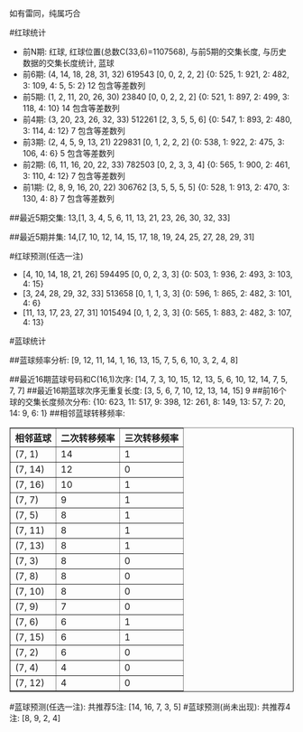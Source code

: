 <!-- 
.. title: 双色球2016152期(2016-12-27)数据分析报告
.. slug: slott-2016152-2016-12-27-report
.. date: 2016-12-28 08:00:00 UTC+08:00
.. tags: Lottery
.. link: 
.. description: 
.. type: text
-->

如有雷同，纯属巧合

<!-- TEASER_END-->

#红球统计

- 前N期: 红球, 红球位置(总数C(33,6)=1107568), 与前5期的交集长度, 与历史数据的交集长度统计, 蓝球
- 前6期: (4, 14, 18, 28, 31, 32) 619543 [0, 0, 2, 2, 2] {0: 525, 1: 921, 2: 482, 3: 109, 4: 5, 5: 2} 12 包含等差数列
- 前5期: (1, 2, 11, 20, 26, 30) 23840 [0, 0, 2, 2, 2] {0: 521, 1: 897, 2: 499, 3: 118, 4: 10} 14 包含等差数列
- 前4期: (3, 20, 23, 26, 32, 33) 512261 [2, 3, 5, 5, 6] {0: 547, 1: 893, 2: 480, 3: 114, 4: 12} 7 包含等差数列
- 前3期: (2, 4, 5, 9, 13, 21) 229831 [0, 1, 2, 2, 2] {0: 538, 1: 922, 2: 475, 3: 106, 4: 6} 5 包含等差数列
- 前2期: (6, 11, 16, 20, 22, 33) 782503 [0, 2, 3, 3, 4] {0: 565, 1: 900, 2: 461, 3: 110, 4: 12} 7 包含等差数列
- 前1期: (2, 8, 9, 16, 20, 22) 306762 [3, 5, 5, 5, 5] {0: 528, 1: 913, 2: 470, 3: 130, 4: 8} 7 包含等差数列

##最近5期交集:
13,[1, 3, 4, 5, 6, 11, 13, 21, 23, 26, 30, 32, 33]

##最近5期并集:
14,[7, 10, 12, 14, 15, 17, 18, 19, 24, 25, 27, 28, 29, 31]

#红球预测(任选一注)

- [4, 10, 14, 18, 21, 26] 594495 [0, 0, 2, 3, 3] {0: 503, 1: 936, 2: 493, 3: 103, 4: 15}
- [3, 24, 28, 29, 32, 33] 513658 [0, 1, 1, 3, 3] {0: 596, 1: 865, 2: 482, 3: 101, 4: 6}
- [11, 13, 17, 23, 27, 31] 1015494 [0, 1, 2, 3, 3] {0: 565, 1: 883, 2: 482, 3: 107, 4: 13}

#蓝球统计

##蓝球频率分析:
[9, 12, 11, 14, 1, 16, 13, 15, 7, 5, 6, 10, 3, 2, 4, 8]

##最近16期蓝球号码和C(16,1)次序:
 [14, 7, 3, 10, 15, 12, 13, 5, 6, 10, 12, 14, 7, 5, 7, 7]
##最近16期蓝球次序无重复长度:
 [3, 5, 6, 7, 10, 12, 13, 14, 15] 9
##前16个球的交集长度频次分布:
{10: 623, 11: 517, 9: 398, 12: 261, 8: 149, 13: 57, 7: 20, 14: 9, 6: 1}
##相邻蓝球转移频率:
 <table border="1" class="table table-striped dataframe">
  <thead>
    <tr style="text-align: right;">
      <th>相邻蓝球</th>
      <th>二次转移频率</th>
      <th>三次转移频率</th>
    </tr>
  </thead>
  <tbody>
    <tr>
      <td>(7, 1)</td>
      <td>14</td>
      <td>1</td>
    </tr>
    <tr>
      <td>(7, 14)</td>
      <td>12</td>
      <td>0</td>
    </tr>
    <tr>
      <td>(7, 16)</td>
      <td>10</td>
      <td>1</td>
    </tr>
    <tr>
      <td>(7, 7)</td>
      <td>9</td>
      <td>1</td>
    </tr>
    <tr>
      <td>(7, 5)</td>
      <td>8</td>
      <td>1</td>
    </tr>
    <tr>
      <td>(7, 11)</td>
      <td>8</td>
      <td>1</td>
    </tr>
    <tr>
      <td>(7, 13)</td>
      <td>8</td>
      <td>1</td>
    </tr>
    <tr>
      <td>(7, 3)</td>
      <td>8</td>
      <td>0</td>
    </tr>
    <tr>
      <td>(7, 8)</td>
      <td>8</td>
      <td>0</td>
    </tr>
    <tr>
      <td>(7, 10)</td>
      <td>8</td>
      <td>0</td>
    </tr>
    <tr>
      <td>(7, 9)</td>
      <td>7</td>
      <td>0</td>
    </tr>
    <tr>
      <td>(7, 6)</td>
      <td>6</td>
      <td>1</td>
    </tr>
    <tr>
      <td>(7, 15)</td>
      <td>6</td>
      <td>1</td>
    </tr>
    <tr>
      <td>(7, 2)</td>
      <td>6</td>
      <td>0</td>
    </tr>
    <tr>
      <td>(7, 4)</td>
      <td>4</td>
      <td>0</td>
    </tr>
    <tr>
      <td>(7, 12)</td>
      <td>4</td>
      <td>0</td>
    </tr>
  </tbody>
</table>
#蓝球预测(任选一注):
共推荐5注: [14, 16, 7, 3, 5]
#蓝球预测(尚未出现):
共推荐4注: [8, 9, 2, 4]

